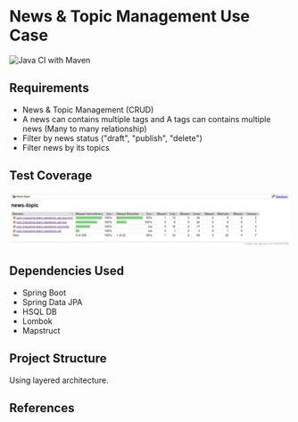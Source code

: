 # News & Topic Management Use Case
![Java CI with Maven](https://github.com/mazzama/news-topic-management-api-use-case/workflows/Java%20CI%20with%20Maven/badge.svg)
## Requirements
- News & Topic Management (CRUD)
- A news can contains multiple tags and A tags can contains multiple news (Many to many relationship)
- Filter by news status ("draft", "publish", "delete")
- Filter news by its topics

## Test Coverage
![Image](./Docs/TestCoverage.PNG?raw=true)

## Dependencies Used
- Spring Boot
- Spring Data JPA
- HSQL DB
- Lombok
- Mapstruct

## Project Structure
Using layered architecture.
## References
